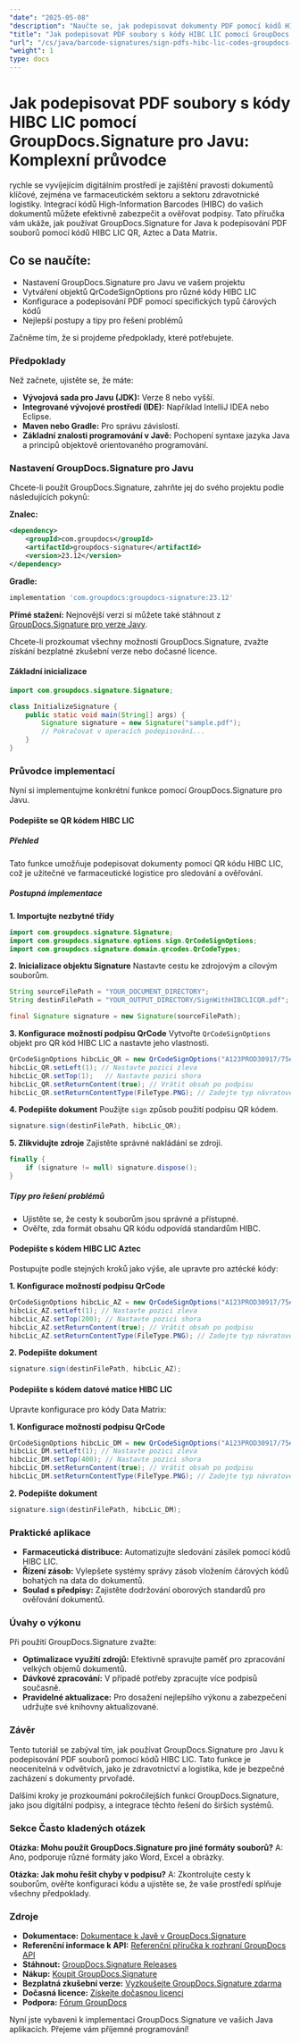 ```yaml
---
"date": "2025-05-08"
"description": "Naučte se, jak podepisovat dokumenty PDF pomocí kódů HIBC LIC QR, Aztec a Data Matrix pomocí nástroje GroupDocs.Signature pro Javu. Tato příručka se zabývá nastavením, implementací a osvědčenými postupy."
"title": "Jak podepisovat PDF soubory s kódy HIBC LIC pomocí GroupDocs.Signature pro Javu – Komplexní průvodce"
"url": "/cs/java/barcode-signatures/sign-pdfs-hibc-lic-codes-groupdocs-java/"
"weight": 1
type: docs
---
```

# Jak podepisovat PDF soubory s kódy HIBC LIC pomocí GroupDocs.Signature pro Javu: Komplexní průvodce

rychle se vyvíjejícím digitálním prostředí je zajištění pravosti dokumentů klíčové, zejména ve farmaceutickém sektoru a sektoru zdravotnické logistiky. Integrací kódů High-Information Barcodes (HIBC) do vašich dokumentů můžete efektivně zabezpečit a ověřovat podpisy. Tato příručka vám ukáže, jak používat GroupDocs.Signature for Java k podepisování PDF souborů pomocí kódů HIBC LIC QR, Aztec a Data Matrix.

## Co se naučíte:
- Nastavení GroupDocs.Signature pro Javu ve vašem projektu
- Vytváření objektů QrCodeSignOptions pro různé kódy HIBC LIC
- Konfigurace a podepisování PDF pomocí specifických typů čárových kódů
- Nejlepší postupy a tipy pro řešení problémů

Začněme tím, že si projdeme předpoklady, které potřebujete.

### Předpoklady
Než začnete, ujistěte se, že máte:
- **Vývojová sada pro Javu (JDK):** Verze 8 nebo vyšší.
- **Integrované vývojové prostředí (IDE):** Například IntelliJ IDEA nebo Eclipse.
- **Maven nebo Gradle:** Pro správu závislostí.
- **Základní znalosti programování v Javě:** Pochopení syntaxe jazyka Java a principů objektově orientovaného programování.

### Nastavení GroupDocs.Signature pro Javu
Chcete-li použít GroupDocs.Signature, zahrňte jej do svého projektu podle následujících pokynů:

**Znalec:**
```xml
<dependency>
    <groupId>com.groupdocs</groupId>
    <artifactId>groupdocs-signature</artifactId>
    <version>23.12</version>
</dependency>
```

**Gradle:**
```gradle
implementation 'com.groupdocs:groupdocs-signature:23.12'
```

**Přímé stažení:** Nejnovější verzi si můžete také stáhnout z [GroupDocs.Signature pro verze Javy](https://releases.groupdocs.com/signature/java/).

Chcete-li prozkoumat všechny možnosti GroupDocs.Signature, zvažte získání bezplatné zkušební verze nebo dočasné licence.

#### Základní inicializace
```java
import com.groupdocs.signature.Signature;

class InitializeSignature {
    public static void main(String[] args) {
        Signature signature = new Signature("sample.pdf");
        // Pokračovat v operacích podepisování...
    }
}
```

### Průvodce implementací
Nyní si implementujme konkrétní funkce pomocí GroupDocs.Signature pro Javu.

#### Podepište se QR kódem HIBC LIC

##### Přehled
Tato funkce umožňuje podepisovat dokumenty pomocí QR kódu HIBC LIC, což je užitečné ve farmaceutické logistice pro sledování a ověřování.

##### Postupná implementace

**1. Importujte nezbytné třídy**
```java
import com.groupdocs.signature.Signature;
import com.groupdocs.signature.options.sign.QrCodeSignOptions;
import com.groupdocs.signature.domain.qrcodes.QrCodeTypes;
```

**2. Inicializace objektu Signature**
Nastavte cestu ke zdrojovým a cílovým souborům.
```java
String sourceFilePath = "YOUR_DOCUMENT_DIRECTORY";
String destinFilePath = "YOUR_OUTPUT_DIRECTORY/SignWithHIBCLICQR.pdf";

final Signature signature = new Signature(sourceFilePath);
```

**3. Konfigurace možností podpisu QrCode**
Vytvořte `QrCodeSignOptions` objekt pro QR kód HIBC LIC a nastavte jeho vlastnosti.
```java
QrCodeSignOptions hibcLic_QR = new QrCodeSignOptions("A123PROD30917/75#422011907#GP293", QrCodeTypes.HIBCLICQR);
hibcLic_QR.setLeft(1); // Nastavte pozici zleva
hibcLic_QR.setTop(1);   // Nastavte pozici shora
hibcLic_QR.setReturnContent(true); // Vrátit obsah po podpisu
hibcLic_QR.setReturnContentType(FileType.PNG); // Zadejte typ návratového obsahu jako PNG
```

**4. Podepište dokument**
Použijte `sign` způsob použití podpisu QR kódem.
```java
signature.sign(destinFilePath, hibcLic_QR);
```

**5. Zlikvidujte zdroje**
Zajistěte správné nakládání se zdroji.
```java
finally {
    if (signature != null) signature.dispose();
}
```

##### Tipy pro řešení problémů
- Ujistěte se, že cesty k souborům jsou správné a přístupné.
- Ověřte, zda formát obsahu QR kódu odpovídá standardům HIBC.

#### Podepište s kódem HIBC LIC Aztec
Postupujte podle stejných kroků jako výše, ale upravte pro aztécké kódy:

**1. Konfigurace možností podpisu QrCode**
```java
QrCodeSignOptions hibcLic_AZ = new QrCodeSignOptions("A123PROD30917/75#422011907#GP293", QrCodeTypes.HIBCLICAztec);
hibcLic_AZ.setLeft(1); // Nastavte pozici zleva
hibcLic_AZ.setTop(200); // Nastavte pozici shora
hibcLic_AZ.setReturnContent(true); // Vrátit obsah po podpisu
hibcLic_AZ.setReturnContentType(FileType.PNG); // Zadejte typ návratového obsahu jako PNG
```

**2. Podepište dokument**
```java
signature.sign(destinFilePath, hibcLic_AZ);
```

#### Podepište s kódem datové matice HIBC LIC
Upravte konfigurace pro kódy Data Matrix:

**1. Konfigurace možností podpisu QrCode**
```java
QrCodeSignOptions hibcLic_DM = new QrCodeSignOptions("A123PROD30917/75#422011907#GP293", QrCodeTypes.HIBCLICDataMatrix);
hibcLic_DM.setLeft(1); // Nastavte pozici zleva
hibcLic_DM.setTop(400); // Nastavte pozici shora
hibcLic_DM.setReturnContent(true); // Vrátit obsah po podpisu
hibcLic_DM.setReturnContentType(FileType.PNG); // Zadejte typ návratového obsahu jako PNG
```

**2. Podepište dokument**
```java
signature.sign(destinFilePath, hibcLic_DM);
```

### Praktické aplikace
- **Farmaceutická distribuce:** Automatizujte sledování zásilek pomocí kódů HIBC LIC.
- **Řízení zásob:** Vylepšete systémy správy zásob vložením čárových kódů bohatých na data do dokumentů.
- **Soulad s předpisy:** Zajistěte dodržování oborových standardů pro ověřování dokumentů.

### Úvahy o výkonu
Při použití GroupDocs.Signature zvažte:
- **Optimalizace využití zdrojů:** Efektivně spravujte paměť pro zpracování velkých objemů dokumentů.
- **Dávkové zpracování:** V případě potřeby zpracujte více podpisů současně.
- **Pravidelné aktualizace:** Pro dosažení nejlepšího výkonu a zabezpečení udržujte své knihovny aktualizované.

### Závěr
Tento tutoriál se zabýval tím, jak používat GroupDocs.Signature pro Javu k podepisování PDF souborů pomocí kódů HIBC LIC. Tato funkce je neocenitelná v odvětvích, jako je zdravotnictví a logistika, kde je bezpečné zacházení s dokumenty prvořadé.

Dalšími kroky je prozkoumání pokročilejších funkcí GroupDocs.Signature, jako jsou digitální podpisy, a integrace těchto řešení do širších systémů.

### Sekce Často kladených otázek
**Otázka: Mohu použít GroupDocs.Signature pro jiné formáty souborů?**
A: Ano, podporuje různé formáty jako Word, Excel a obrázky.

**Otázka: Jak mohu řešit chyby v podpisu?**
A: Zkontrolujte cesty k souborům, ověřte konfiguraci kódu a ujistěte se, že vaše prostředí splňuje všechny předpoklady.

### Zdroje
- **Dokumentace:** [Dokumentace k Javě v GroupDocs.Signature](https://docs.groupdocs.com/signature/java/)
- **Referenční informace k API:** [Referenční příručka k rozhraní GroupDocs API](https://reference.groupdocs.com/signature/java/)
- **Stáhnout:** [GroupDocs.Signature Releases](https://releases.groupdocs.com/signature/java/)
- **Nákup:** [Koupit GroupDocs.Signature](https://purchase.groupdocs.com/buy)
- **Bezplatná zkušební verze:** [Vyzkoušejte GroupDocs.Signature zdarma](https://releases.groupdocs.com/signature/java/)
- **Dočasná licence:** [Získejte dočasnou licenci](https://purchase.groupdocs.com/temporary-license/)
- **Podpora:** [Fórum GroupDocs](https://forum.groupdocs.com/c/signature/)

Nyní jste vybaveni k implementaci GroupDocs.Signature ve vašich Java aplikacích. Přejeme vám příjemné programování!
